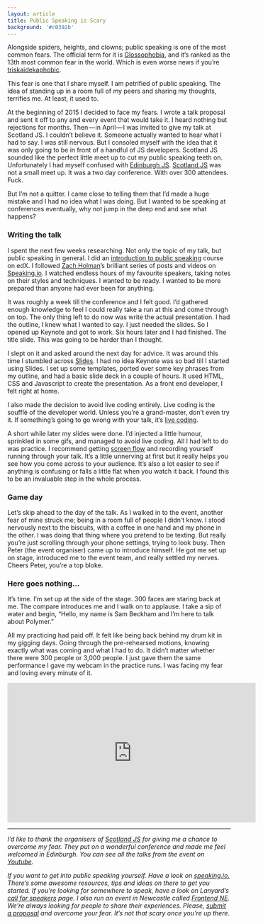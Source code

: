 ```yaml
---
layout: article
title: Public Speaking is Scary
background: '#c0392b'
---
```


Alongside spiders, heights, and clowns; public speaking is one of the most common fears. The official term for it is [Glossophobia](http://www.fearof.net/fear-of-public-speaking-phobia-glossophobia/), and it’s ranked as the 13th most common fear in the world. Which is even worse news if you’re [triskaidekaphobic](http://www.fearof.net/fear-of-the-number-13-phobia-triskaidekaphobia/ "Fear of The Number 13 Phobia – Triskaidekaphobia").

This fear is one that I share myself. I am petrified of public speaking. The idea of standing up in a room full of my peers and sharing my thoughts, terrifies me. At least, it used to.

At the beginning of 2015 I decided to face my fears. I wrote a talk proposal and sent it off to any and every event that would take it. I heard nothing but rejections for months. Then — in April — I was invited to give my talk at Scotland JS. I couldn’t believe it. Someone actually wanted to hear what I had to say. I was still nervous. But I consoled myself with the idea that it was only going to be in front of a handful of JS developers. Scotland JS sounded like the perfect little meet up to cut my public speaking teeth on. Unfortunately I had myself confused with [Edinburgh JS](http://edinburghjs.org/). [Scotland JS](http://scotlandjs.com/) was not a small meet up. It was a two day conference. With over 300 attendees. Fuck.

But I’m not a quitter. I came close to telling them that I’d made a huge mistake and I had no idea what I was doing. But I wanted to be speaking at conferences eventually, why not jump in the deep end and see what happens?

### Writing the talk

I spent the next few weeks researching. Not only the topic of my talk, but public speaking in general. I did an [introduction to public speaking](https://www.edx.org/course/introduction-public-speaking-uwashingtonx-comm220x2) course on edX. I followed [Zach Holman](http://zachholman.com/)’s brilliant series of posts and videos on [Speaking.io](http://speaking.io). I watched endless hours of my favourite speakers, taking notes on their styles and techniques. I wanted to be ready. I wanted to be more prepared than anyone had ever been for anything.

It was roughly a week till the conference and I felt good. I’d gathered enough knowledge to feel I could really take a run at this and come through on top. The only thing left to do now was write the actual presentation. I had the outline, I knew what I wanted to say. I just needed the slides. So I opened up Keynote and got to work. Six hours later and I had finished. The title slide. This was going to be harder than I thought.

I slept on it and asked around the next day for advice. It was around this time I stumbled across [Slides](http://www.slides.com). I had no idea Keynote was so bad till I started using Slides. I set up some templates, ported over some key phrases from my outline, and had a basic slide deck in a couple of hours. It used HTML, CSS and Javascript to create the presentation. As a front end developer, I felt right at home.

I also made the decision to avoid live coding entirely. Live coding is the soufflé of the developer world. Unless you’re a grand-master, don’t even try it. If something’s going to go wrong with your talk, it’s [live coding](http://speaking.io/prep/live-demos/).

A short while later my slides were done. I’d injected a little humour, sprinkled in some gifs, and managed to avoid live coding. All I had left to do was practice. I recommend getting [screen flow](http://www.telestream.net/screenflow/overview.htm) and recording yourself running through your talk. It’s a little unnerving at first but it really helps you see how you come across to your audience. It’s also a lot easier to see if anything is confusing or falls a little flat when you watch it back. I found this to be an invaluable step in the whole process.

### Game day

Let’s skip ahead to the day of the talk. As I walked in to the event, another fear of mine struck me; being in a room full of people I didn’t know. I stood nervously next to the biscuits, with a coffee in one hand and my phone in the other. I was doing that thing where you pretend to be texting. But really you’re just scrolling through your phone settings, trying to look busy. Then Peter (the event organiser) came up to introduce himself. He got me set up on stage, introduced me to the event team, and really settled my nerves. Cheers Peter, you’re a top bloke.

### Here goes nothing…

It’s time. I’m set up at the side of the stage. 300 faces are staring back at me. The compare introduces me and I walk on to applause. I take a sip of water and begin, “Hello, my name is Sam Beckham and I’m here to talk about Polymer.”

All my practicing had paid off. It felt like being back behind my drum kit in my gigging days. Going through the pre-rehearsed motions, knowing exactly what was coming and what I had to do. It didn’t matter whether there were 300 people or 3,000 people. I just gave them the same performance I gave my webcam in the practice runs. I was facing my fear and loving every minute of it.

<iframe width="560" height="315" src="https://www.youtube.com/embed/AQKH3gSY6XU?rel=0&amp;controls=0&amp;showinfo=0" frameborder="0" allowfullscreen></iframe>

* * *

_I’d like to thank the organisers of_ [_Scotland JS_](http://scotlandjs.com) _for giving me a chance to overcome my fear. They put on a wonderful conference and made me feel welcomed in Edinburgh. You can see all the talks from the event on_ [_Youtube_](https://www.youtube.com/channel/UCpW0Vh7QKPA7n0oJfrizlsw)_._

_If you want to get into public speaking yourself. Have a look on_ [_speaking.io._](http://speaking.io.) _There’s some awesome resources, tips and ideas on there to get you started. If you’re looking for somewhere to speak, have a look on Lanyard’s_ [_call for speakers_](http://lanyrd.com/) _page. I also run an event in Newcastle called_ [_Frontend NE_](https://frontendne.co.uk)_. We’re always looking for people to share their experiences. Please,_ [_submit a proposal_](https://frontendne.typeform.com/to/BgAKni) _and overcome your fear. It’s not that scary once you’re up there._
